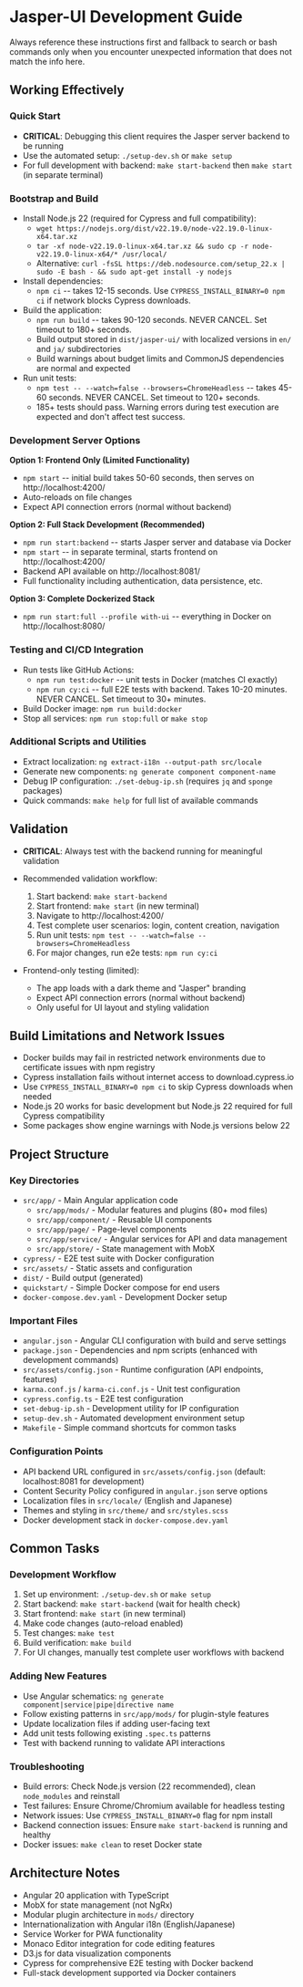 # Jasper-UI Development Guide

Always reference these instructions first and fallback to search or bash commands only when you encounter unexpected information that does not match the info here.

## Working Effectively

### Quick Start

- **CRITICAL**: Debugging this client requires the Jasper server backend to be running
- Use the automated setup: `./setup-dev.sh` or `make setup`
- For full development with backend: `make start-backend` then `make start` (in separate terminal)

### Bootstrap and Build

- Install Node.js 22 (required for Cypress and full compatibility):
  - `wget https://nodejs.org/dist/v22.19.0/node-v22.19.0-linux-x64.tar.xz`
  - `tar -xf node-v22.19.0-linux-x64.tar.xz && sudo cp -r node-v22.19.0-linux-x64/* /usr/local/`
  - Alternative: `curl -fsSL https://deb.nodesource.com/setup_22.x | sudo -E bash - && sudo apt-get install -y nodejs`
- Install dependencies:
  - `npm ci` -- takes 12-15 seconds. Use `CYPRESS_INSTALL_BINARY=0 npm ci` if network blocks Cypress downloads.
- Build the application:
  - `npm run build` -- takes 90-120 seconds. NEVER CANCEL. Set timeout to 180+ seconds.
  - Build output stored in `dist/jasper-ui/` with localized versions in `en/` and `ja/` subdirectories
  - Build warnings about budget limits and CommonJS dependencies are normal and expected
- Run unit tests:
  - `npm test -- --watch=false --browsers=ChromeHeadless` -- takes 45-60 seconds. NEVER CANCEL. Set timeout to 120+ seconds.
  - 185+ tests should pass. Warning errors during test execution are expected and don't affect test success.

### Development Server Options

**Option 1: Frontend Only (Limited Functionality)**
- `npm start` -- initial build takes 50-60 seconds, then serves on http://localhost:4200/
- Auto-reloads on file changes
- Expect API connection errors (normal without backend)

**Option 2: Full Stack Development (Recommended)**
- `npm run start:backend` -- starts Jasper server and database via Docker
- `npm start` -- in separate terminal, starts frontend on http://localhost:4200/
- Backend API available on http://localhost:8081/
- Full functionality including authentication, data persistence, etc.

**Option 3: Complete Dockerized Stack**
- `npm run start:full --profile with-ui` -- everything in Docker on http://localhost:8080/

### Testing and CI/CD Integration

- Run tests like GitHub Actions:
  - `npm run test:docker` -- unit tests in Docker (matches CI exactly)
  - `npm run cy:ci` -- full E2E tests with backend. Takes 10-20 minutes. NEVER CANCEL. Set timeout to 30+ minutes.
- Build Docker image: `npm run build:docker`
- Stop all services: `npm run stop:full` or `make stop`

### Additional Scripts and Utilities

- Extract localization: `ng extract-i18n --output-path src/locale`
- Generate new components: `ng generate component component-name`
- Debug IP configuration: `./set-debug-ip.sh` (requires `jq` and `sponge` packages)
- Quick commands: `make help` for full list of available commands

## Validation

- **CRITICAL**: Always test with the backend running for meaningful validation
- Recommended validation workflow:
  1. Start backend: `make start-backend` 
  2. Start frontend: `make start` (in new terminal)
  3. Navigate to http://localhost:4200/
  4. Test complete user scenarios: login, content creation, navigation
  5. Run unit tests: `npm test -- --watch=false --browsers=ChromeHeadless`
  6. For major changes, run e2e tests: `npm run cy:ci`

- Frontend-only testing (limited):
  - The app loads with a dark theme and "Jasper" branding
  - Expect API connection errors (normal without backend)
  - Only useful for UI layout and styling validation

## Build Limitations and Network Issues

- Docker builds may fail in restricted network environments due to certificate issues with npm registry
- Cypress installation fails without internet access to download.cypress.io
- Use `CYPRESS_INSTALL_BINARY=0 npm ci` to skip Cypress downloads when needed
- Node.js 20 works for basic development but Node.js 22 required for full Cypress compatibility
- Some packages show engine warnings with Node.js versions below 22

## Project Structure

### Key Directories

- `src/app/` - Main Angular application code
  - `src/app/mods/` - Modular features and plugins (80+ mod files)
  - `src/app/component/` - Reusable UI components
  - `src/app/page/` - Page-level components
  - `src/app/service/` - Angular services for API and data management
  - `src/app/store/` - State management with MobX
- `cypress/` - E2E test suite with Docker configuration
- `src/assets/` - Static assets and configuration
- `dist/` - Build output (generated)
- `quickstart/` - Simple Docker compose for end users
- `docker-compose.dev.yaml` - Development Docker setup

### Important Files

- `angular.json` - Angular CLI configuration with build and serve settings
- `package.json` - Dependencies and npm scripts (enhanced with development commands)
- `src/assets/config.json` - Runtime configuration (API endpoints, features)
- `karma.conf.js` / `karma-ci.conf.js` - Unit test configuration
- `cypress.config.ts` - E2E test configuration
- `set-debug-ip.sh` - Development utility for IP configuration
- `setup-dev.sh` - Automated development environment setup
- `Makefile` - Simple command shortcuts for common tasks

### Configuration Points

- API backend URL configured in `src/assets/config.json` (default: localhost:8081 for development)
- Content Security Policy configured in `angular.json` serve options
- Localization files in `src/locale/` (English and Japanese)
- Themes and styling in `src/theme/` and `src/styles.scss`
- Docker development stack in `docker-compose.dev.yaml`

## Common Tasks

### Development Workflow

1. Set up environment: `./setup-dev.sh` or `make setup`
2. Start backend: `make start-backend` (wait for health check)
3. Start frontend: `make start` (in new terminal)
4. Make code changes (auto-reload enabled)
5. Test changes: `make test`
6. Build verification: `make build`
7. For UI changes, manually test complete user workflows with backend

### Adding New Features

- Use Angular schematics: `ng generate component|service|pipe|directive name`
- Follow existing patterns in `src/app/mods/` for plugin-style features
- Update localization files if adding user-facing text
- Add unit tests following existing `.spec.ts` patterns
- Test with backend running to validate API interactions

### Troubleshooting

- Build errors: Check Node.js version (22 recommended), clean `node_modules` and reinstall
- Test failures: Ensure Chrome/Chromium available for headless testing
- Network issues: Use `CYPRESS_INSTALL_BINARY=0` flag for npm install
- Backend connection issues: Ensure `make start-backend` is running and healthy
- Docker issues: `make clean` to reset Docker state

## Architecture Notes

- Angular 20 application with TypeScript
- MobX for state management (not NgRx)
- Modular plugin architecture in `mods/` directory
- Internationalization with Angular i18n (English/Japanese)
- Service Worker for PWA functionality
- Monaco Editor integration for code editing features
- D3.js for data visualization components
- Cypress for comprehensive E2E testing with Docker backend
- Full-stack development supported via Docker containers